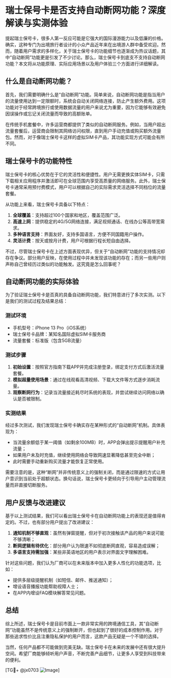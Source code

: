 # 瑞士保号卡是否支持自动断网功能？深度解读与实测体验

提起瑞士保号卡，很多人第一反应可能是它强大的国际漫游能力以及低廉的价格。确实，这种专门为出境旅行者设计的小众产品近年来在出境游人群中备受欢迎。然而，随着用户需求的多样化，关于瑞士保号卡的功能细节也逐渐成为热议话题，其中“自动断网”功能更是引发了不少讨论。那么，瑞士保号卡到底支不支持自动断网功能？本文将从功能原理、实际应用场景以及用户体验三个方面进行详细解读。

## 什么是自动断网功能？

首先，我们需要明确什么是“自动断网”功能。简单来说，自动断网功能是指当用户的流量使用达到一定限额时，系统会自动关闭网络连接，防止产生额外费用。这项功能对于经常跨境旅行或使用数据流量的用户来说尤为重要，因为它能够有效避免因误操作或忘记关闭流量而导致的高额账单。

在传统手机套餐中，许多运营商都提供了类似的自动断网服务。例如，当用户超出流量套餐后，运营商会限制其网络访问权限，直到用户手动充值或购买额外流量包。然而，对于像瑞士保号卡这样的虚拟SIM卡产品，其功能实现方式可能会有所不同。

## 瑞士保号卡的功能特性

瑞士保号卡的核心优势在于它的灵活性和便捷性。用户无需更换实体SIM卡，只需下载相关应用程序并激活即可在全球范围内享受高质量的网络服务。此外，瑞士保号卡通常采用预付费模式，用户可以根据自己的实际需求灵活选择不同档位的流量套餐。

从功能上来看，瑞士保号卡具备以下特点：

1. **全球覆盖**：支持超过100个国家和地区，覆盖范围广泛。
2. **高速上网**：提供稳定的4G/5G网络连接，满足视频通话、在线办公等高带宽需求。
3. **多种语言支持**：界面友好，支持多国语言，方便不同国籍用户操作。
4. **灵活计费**：按天或按月计费，用户可根据行程长短自由选择。

不过，尽管瑞士保号卡在上述方面表现优异，但关于“自动断网”功能的支持情况却存在争议。部分用户反映，在使用过程中并未发现该功能的存在；而另一些用户则声称自己曾经历过类似的功能触发。这究竟是怎么回事呢？

## 自动断网功能的实际体验

为了验证瑞士保号卡是否真的具备自动断网功能，我们特意进行了多次实测。以下是我们的测试过程及结果总结：

### 测试环境

- 手机型号：iPhone 13 Pro（iOS系统）
- 瑞士保号卡品牌：某知名国际虚拟SIM卡服务商
- 流量套餐：标准版（包含5GB流量）

### 测试步骤

1. **初始设置**：按照官方指南下载APP并完成注册登录，绑定支付方式后激活流量套餐。
2. **模拟超量使用场景**：通过在线观看高清视频、下载大文件等方式逐步消耗流量。
3. **观察断网行为**：记录当流量接近耗尽时系统的表现，并尝试继续访问网络以确认是否被限制。

### 实测结果

经过多次测试，我们发现瑞士保号卡确实存在某种形式的“自动断网”机制。具体表现为：

- 当流量余额低于某一阈值（如剩余100MB）时，APP会弹出提示提醒用户补充流量；
- 如果用户未及时充值，继续使用网络会导致网速显著降低甚至完全中断；
- 此时需要手动重新购买流量才能恢复正常使用。

需要注意的是，这种“断网”并非传统意义上的强制关闭，而是通过限速的方式让用户意识到当前处于超额状态。换句话说，瑞士保号卡更倾向于引导用户主动管理流量而非直接切断服务。

## 用户反馈与改进建议

基于以上测试结果，我们可以看出瑞士保号卡在自动断网功能上的表现还是值得肯定的。不过，也有部分用户提出了改进建议：

1. **通知机制不够直观**：虽然有弹窗提醒，但对于初次接触该产品的用户来说可能不够清晰；
2. **断网逻辑有待优化**：部分用户认为限速不如彻底断网直观，容易造成误解；
3. **多语言支持需加强**：某些非英语地区的用户表示对界面文字理解困难。

针对这些问题，我们认为厂商可以在未来版本中加入更多人性化的功能选项，比如：

- 提供多层级提醒机制（如短信、邮件、推送通知）；
- 增设语音播报功能帮助视障人士；
- 在APP内增设FAQ模块解答常见问题。

## 总结

综上所述，瑞士保号卡是目前市面上一款非常实用的跨境通信工具，其“自动断网”功能虽然不是传统意义上的强制断开，但也起到了很好的成本控制作用。对于那些追求性价比且注重隐私保护的用户而言，这款产品无疑是一个不错的选择。

当然，任何产品都不可能做到完美无缺。瑞士保号卡在未来的发展中还有很大提升空间。希望厂商能够倾听用户声音，不断完善产品细节，让更多人享受到科技带来的便利。

[TG💪+ @jx0703 ![Image](https://github.com/user-attachments/assets/dbca1d08-cadb-493c-b0ec-ad6f7a83f270)]